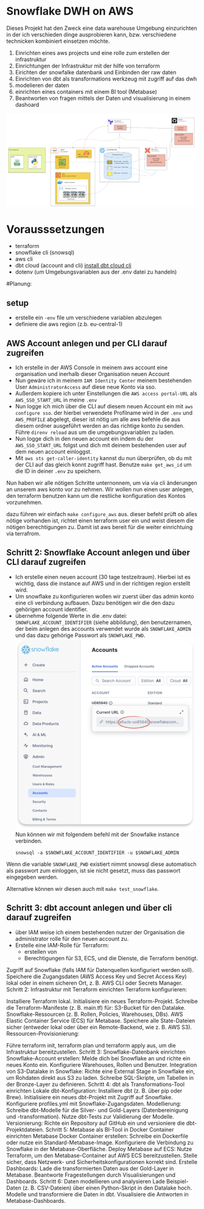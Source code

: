 # Snowflake DWH on AWS

Dieses Projekt hat den Zweck eine data warehouse Umgebung einzurichten in der ich verschieden dinge ausprobieren kann, bzw. verschiedene technicken kombiniert einsetzen möchte.
1. Einrichten eines aws projects und eine rolle zum erstellen der infrastruktur
2. Einrichtungen der Infrastruktur mit der hilfe von terraform
3. Eirichten der snowfalke datenbank und Einbinden der raw daten
4. Einrichten von dbt als transformations werkzeug mit zugriff auf das dwh
5. modelieren der daten 
6. einrichten eines containers mit einem BI tool (Metabase)
6. Beantworten von fragen mittels der Daten und visualisierung in einem dashoard

![architecture](./img/architecture.png)
# Vorausssetzungen
- terraform
- snowflake cli (snowsql)
- aws cli
- dbt cloud (account and cli) [install dbt cloud cli](https://docs.getdbt.com/docs/cloud/cloud-cli-installation)
- dotenv (um Umgebungsvariablen aus der .env datei zu handeln)

#Planung:
## setup
- erstelle ein `-env` file um verschiedene variablen abzulegen
- definiere die aws region (z.b. eu-central-1)

## AWS Account anlegen und per CLI darauf zugreifen

- Ich erstelle in der AWS Console in meinem aws account eine organisation und inerhalb dieser Organisation neuen Account 
- Nun gewäre ich in meinem `IAM Identity Center` meinem bestehenden User `AdministratorAccess` auf diese neue Konto via sso. 
- Außerdem kopiere ich unter Einstellungen die `AWS access portal-URL` als `AWS_SSO_START_URL` in meine `.env`
- Nun logge ich mich über die CLI auf diesem neuen Account ein mit `aws configure sso`. der hierbei verwendete Profilname wird in der `.env` und `AWS_PROFILE` abgelegt, dieser ist nötig um alle aws befehle die aus diesem ordner ausgeführt werden an das richtige konto zu senden. Führe `direnv reload` aus um die umgebungsvariablen zu laden.
- Nun logge dich in den neuen account ein indem du der `AWS_SSO_START_URL` folgst und dich mit deinem bestehenden user auf dem neuen account einloggst.
- Mit `aws sts get-caller-identity` kannst du nun überprüfen, ob du mit der CLI auf das gleich konnt zugriff hast.
Benutze `make get_aws_id` um die ID in deiner `.env` zu speichern.

Nun haben wir alle nötigen Schritte unternonnem, um via via cli änderungen an unserem aws konto vor zu nehmen. Wir wollen nun einen user anlegen, den terraform benutzen kann um die restliche konfiguration des Kontos vorzunehmen.

dazu führen wir einfach `make configure_aws` aus.
dieser befehl prüft ob alles nötige vorhanden ist, richtet einen terraform user ein und weist diesem die nötigen berechtigungen zu.
Damit ist aws bereit für die weiter einrichtuing via terrafrom.
 

## Schritt 2: Snowflake Account anlegen und über CLI darauf zugreifen
- Ich erstelle einen neuen account (30 tage testzeitraum). Hierbei ist es wichtig, dass die instance auf AWS und in der richtigen region erstellt wird.
- Um snowflake zu konfigurieren wollen wir zuerst über das admin konto eine cli verbindung aufbauen. 
Dazu benötigen wir die den dazu gehörigen account identifier.
- übernehme folgende Werte in die .env datei: `SNOWFLAKE_ACCOUNT_IDENTIFIER` (siehe abbildung), den benutzernamen, der beim anlegen des accounts verwendet wurde als `SNOWFLAKE_ADMIN` und das dazu gehörige Passwort als `SNOWFLAKE_PWD`.
![SNOWFLAKE_ACCOUNT_IDENTIFIER](./img/snowflake_account.png)
Nun können wir mit folgendem befehl mit der Snowfalke instance verbinden. 
    ```
    snowsql -a $SNOWFLAKE_ACCOUNT_IDENTIFIER -u $SNOWFLAKE_ADMIN

    ```
Wenn die variable `SNOWFLAKE_PWD` existiert nimmt snowsql diese automatisch als passwort zum einloggen, ist sie nicht gesetzt, muss das passwort eingegeben werden.

Alternative können wir diesen auch mit `make test_snowflake`.

## Schritt 3: dbt account anlegen und über cli darauf zugreifen




 

- über IAM weise ich einem bestehenden nutzer der Organisation die administrator rolle für den neuen account zu. 
- Erstelle eine IAM-Rolle für Terraform:
    - erstellen von 
    - Berechtigungen für S3, ECS, und die Dienste, die Terraform benötigt.


Zugriff auf Snowflake (falls IAM für Datenquellen konfiguriert werden soll).
Speichere die Zugangsdaten (AWS Access Key und Secret Access Key) lokal oder in einem sicheren Ort, z. B. AWS CLI oder Secrets Manager.
Schritt 2: Infrastruktur mit Terraform einrichten
Terraform konfigurieren:

Installiere Terraform lokal.
Initialisiere ein neues Terraform-Projekt.
Schreibe die Terraform-Manifeste (z. B. main.tf) für:
S3-Bucket für den Datalake.
Snowflake-Ressourcen (z. B. Rollen, Policies, Warehouses, DBs).
AWS Elastic Container Service (ECS) für Metabase.
Speichere alle State-Dateien sicher (entweder lokal oder über ein Remote-Backend, wie z. B. AWS S3).
Ressourcen-Provisionierung:

Führe terraform init, terraform plan und terraform apply aus, um die Infrastruktur bereitzustellen.
Schritt 3: Snowflake-Datenbank einrichten
Snowflake-Account erstellen:
Melde dich bei Snowflake an und richte ein neues Konto ein.
Konfiguriere Warehouses, Rollen und Benutzer.
Integration von S3-Datalake in Snowflake:
Richte eine External Stage in Snowflake ein, um Rohdaten direkt aus S3 zu laden.
Schreibe SQL-Skripte, um Tabellen in der Bronze-Layer zu definieren.
Schritt 4: dbt als Transformations-Tool einrichten
Lokale dbt-Konfiguration:
Installiere dbt (z. B. über pip oder Brew).
Initialisiere ein neues dbt-Projekt mit Zugriff auf Snowflake.
Konfiguriere profiles.yml mit Snowflake-Zugangsdaten.
Modellierung:
Schreibe dbt-Modelle für die Silver- und Gold-Layers (Datenbereinigung und -transformation).
Nutze dbt-Tests zur Validierung der Modelle.
Versionierung:
Richte ein Repository auf GitHub ein und versioniere die dbt-Projektdateien.
Schritt 5: Metabase als BI-Tool in Docker Container einrichten
Metabase Docker Container erstellen:
Schreibe ein Dockerfile oder nutze ein Standard-Metabase-Image.
Konfiguriere die Verbindung zu Snowflake in der Metabase-Oberfläche.
Deploy Metabase auf ECS:
Nutze Terraform, um den Metabase-Container auf AWS ECS bereitzustellen.
Stelle sicher, dass Netzwerk- und Sicherheitskonfigurationen korrekt sind.
Erstelle Dashboards:
Lade die transformierten Daten aus der Gold-Layer in Metabase.
Beantworte Fragestellungen durch Visualisierungen und Dashboards.
Schritt 6: Daten modellieren und analysieren
Lade Beispiel-Daten (z. B. CSV-Dateien) über einen Python-Skript in den Datalake hoch.
Modelle und transformiere die Daten in dbt.
Visualisiere die Antworten in Metabase-Dashboards.